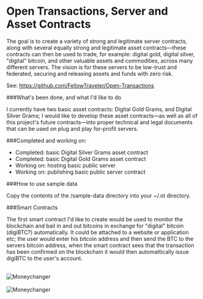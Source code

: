 Open Transactions, Server and Asset Contracts
=============================================

The goal is to create a variety of strong and legitimate server contracts, along with several equally strong and 
legitimate asset contracts—these contracts can then be used to trade, for example: digital gold, digital silver, "digital" 
bitcoin, and other valuable assets and commodities, across many different servers. The vision is for these servers 
to be low-trust and federated, securing and releasing assets and funds with zero risk.

See: https://github.com/FellowTraveler/Open-Transactions

###What's been done, and what I'd like to do

I currently have two basic asset contracts: Digital Gold Grams, and Digital Silver Grams; I would like to develop
these asset contracts—as well as all of this project's future contracts—into proper technical and legal documents 
that can be used on plug and play for-profit servers.

###Completed and working on:
* Completed: basic Digital Silver Grams asset contract
* Completed: basic Digital Gold Grams asset contract
* Working on: hosting basic public server
* Working on: publishing basic public server contract

###How to use sample data

Copy the contents of the /sample-data directory into your ~/.ot directory.

###Smart Contracts

The first smart contract I'd like to create would be used to monitor the blockchain and bail in and out 
bitcoins in exchange for "digital" bitcoin (digiBTC?) automatically. It could be attached to a website or application etc; the user would enter his 
bitcoin address and then send the BTC to the servers bitcoin address, when the smart contract sees that the transaction has been confirmed 
on the blockchain it would then automattically issue digiBTC to the user's account.

<br>
<img align="center" src="http://i49.tinypic.com/161fiq9.png" alt="Moneychanger" />
<br>
<br>
<img align="center" src="http://i49.tinypic.com/14vmoee.png" alt="Moneychanger" />


